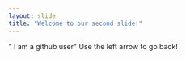 ```yaml
---
layout: slide
title: "Welcome to our second slide!"
---
```

" I am a github user"
Use the left arrow to go back!
